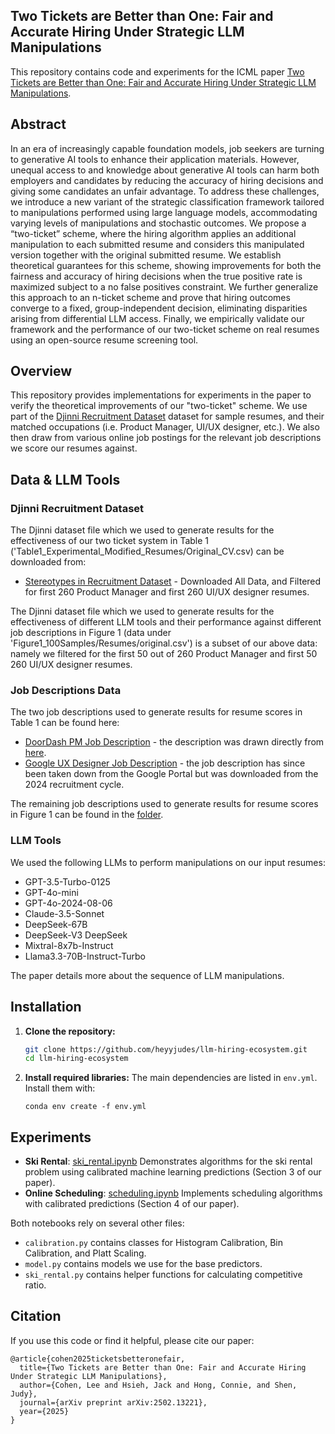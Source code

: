 ## Two Tickets are Better than One: Fair and Accurate Hiring Under Strategic LLM Manipulations

This repository contains code and experiments for the ICML paper [Two Tickets are Better than One: Fair and Accurate Hiring Under Strategic LLM Manipulations](https://www.arxiv.org/abs/2502.13221).

## Abstract
In an era of increasingly capable foundation models, job seekers are turning to generative AI tools to
enhance their application materials. However, unequal access to and knowledge about generative AI tools
can harm both employers and candidates by reducing the accuracy of hiring decisions and giving some
candidates an unfair advantage. To address these challenges, we introduce a new variant of the strategic
classification framework tailored to manipulations performed using large language models, accommodating
varying levels of manipulations and stochastic outcomes. We propose a “two-ticket” scheme, where
the hiring algorithm applies an additional manipulation to each submitted resume and considers this
manipulated version together with the original submitted resume. We establish theoretical guarantees
for this scheme, showing improvements for both the fairness and accuracy of hiring decisions when the
true positive rate is maximized subject to a no false positives constraint. We further generalize this
approach to an n-ticket scheme and prove that hiring outcomes converge to a fixed, group-independent
decision, eliminating disparities arising from differential LLM access. Finally, we empirically validate our
framework and the performance of our two-ticket scheme on real resumes using an open-source resume
screening tool.

## Overview

This repository provides implementations for experiments in the paper to verify the theoretical improvements of our "two-ticket" scheme. We use part of the [Djinni Recruitment Dataset](https://huggingface.co/datasets/lang-uk/recruitment-dataset-candidate-profiles-english/blob/main/README.md) dataset for sample resumes, and their matched occupations (i.e. Product Manager, UI/UX designer, etc.). We also then draw from various online job postings for the relevant job descriptions we score our resumes against. 

## Data & LLM Tools

### Djinni Recruitment Dataset

The Djinni dataset file which we used to generate results for the effectiveness of our two ticket system in Table 1 ('Table1_Experimental_Modified_Resumes/Original_CV.csv) can be downloaded from:
- [Stereotypes in Recruitment Dataset](https://github.com/Stereotypes-in-LLMs/recruitment-dataset) - Downloaded All Data, and Filtered for first 260 Product Manager and first 260 UI/UX designer resumes.

The Djinni dataset file which we used to generate results for the effectiveness of different LLM tools and their performance against different job descriptions in Figure 1 (data under 'Figure1_100Samples/Resumes/original.csv') is a subset of our above data: namely we filtered for the first 50 out of 260 Product Manager and first 50 260 UI/UX designer resumes.

### Job Descriptions Data
The two job descriptions used to generate results for resume scores in Table 1 can be found here:
- [DoorDash PM Job Description](sample_input_data/example_job_descriptions/PM_job_descriptions/doordash_pm.txt)  - the description was drawn directly from [here](https://careersatdoordash.com/jobs/product-manager-multiple-levels/5523275/).
- [Google UX Designer Job Description](sample_input_data/example_job_descriptions/UX_job_descriptions/google_ux.txt) - the job description has since been taken down from the Google Portal but was downloaded from the 2024 recruitment cycle.

The remaining job descriptions used to generate results for resume scores in Figure 1 can be found in the [folder](sample_input_data/example_job_descriptions).

### LLM Tools

We used the following LLMs to perform manipulations on our input resumes:
- GPT-3.5-Turbo-0125
- GPT-4o-mini
- GPT-4o-2024-08-06 
- Claude-3.5-Sonnet
- DeepSeek-67B
- DeepSeek-V3 DeepSeek 
- Mixtral-8x7b-Instruct
- Llama3.3-70B-Instruct-Turbo

The paper details more about the sequence of LLM manipulations. 

## Installation

1. **Clone the repository:**
   ```bash
   git clone https://github.com/heyyjudes/llm-hiring-ecosystem.git
   cd llm-hiring-ecosystem
   ```

2. **Install required libraries:**
   The main dependencies are listed in `env.yml`. Install them with:
   ```
   conda env create -f env.yml
   ```

## Experiments

- **Ski Rental**: [ski_rental.ipynb](ski-rental.ipynb) Demonstrates algorithms for the ski rental problem using calibrated machine learning predictions (Section 3 of our paper).
- **Online Scheduling**: [scheduling.ipynb](scheduling.ipynb) Implements scheduling algorithms with calibrated predictions (Section 4 of our paper).

Both notebooks rely on several other files: 
- `calibration.py` contains classes for Histogram Calibration, Bin Calibration, and Platt Scaling. 
- `model.py` contains models we use for the base predictors. 
- `ski_rental.py` contains helper functions for calculating competitive ratio.  


## Citation

If you use this code or find it helpful, please cite our paper:
```
@article{cohen2025ticketsbetteronefair,
  title={Two Tickets are Better than One: Fair and Accurate Hiring Under Strategic LLM Manipulations},
  author={Cohen, Lee and Hsieh, Jack and Hong, Connie, and Shen, Judy},
  journal={arXiv preprint arXiv:2502.13221},
  year={2025}
}

```